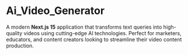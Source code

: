 # Ai_Video_Generator

A modern **Next.js 15** application that transforms text queries into high-quality videos using cutting-edge AI technologies. Perfect for marketers, educators, and content creators looking to streamline their video content production.
